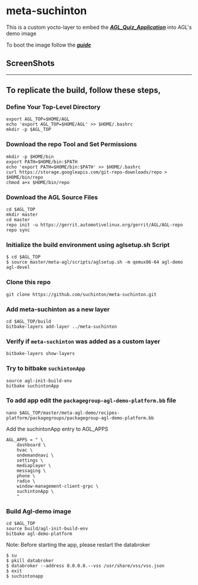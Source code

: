 # meta-suchinton

This is a custom yocto-layer to embed the [***AGL_Quiz_Application***](https://github.com/suchinton/AGL_Quiz_Application) into AGL's demo image

To boot the image follow the [***guide***](https://docs.automotivelinux.org/en/master/#01_Getting_Started/01_Quickstart/01_Using_Ready_Made_Images/)

## ScreenShots


---

## To replicate the build, follow these steps,

### Define Your Top-Level Directory

```
export AGL_TOP=$HOME/AGL
echo 'export AGL_TOP=$HOME/AGL' >> $HOME/.bashrc
mkdir -p $AGL_TOP
```

### Download the repo Tool and Set Permissions

```
mkdir -p $HOME/bin
export PATH=$HOME/bin:$PATH
echo 'export PATH=$HOME/bin:$PATH' >> $HOME/.bashrc
curl https://storage.googleapis.com/git-repo-downloads/repo > $HOME/bin/repo
chmod a+x $HOME/bin/repo
```

### Download the AGL Source Files

```
cd $AGL_TOP
mkdir master
cd master
repo init -u https://gerrit.automotivelinux.org/gerrit/AGL/AGL-repo
repo sync
```

### Initialize the build environment using aglsetup.sh Script

```
$ cd $AGL_TOP
$ source master/meta-agl/scripts/aglsetup.sh -m qemux86-64 agl-demo agl-devel
```

### Clone this repo

```
git clone https://github.com/suchinton/meta-suchinton.git
```

### Add meta-suchinton as a new layer

```
cd $AGL_TOP/build
bitbake-layers add-layer ../meta-suchinton
```

### Verify if `meta-suchinton` was added as a custom layer

```
bitbake-layers show-layers
```

### Try to bitbake `suchintonApp`

```
source agl-init-build-env
bitbake suchintonApp
```

### To add app edit the `packagegroup-agl-demo-platform.bb` file 

```
nano $AGL_TOP/master/meta-agl-demo/recipes-platform/packagegroups/packagegroup-agl-demo-platform.bb
```

Add the suchintonApp entry to AGL_APPS

```
AGL_APPS = " \
    dashboard \
    hvac \
    ondemandnavi \
    settings \
    mediaplayer \
    messaging \
    phone \
    radio \
    window-management-client-grpc \
    suchintonApp \
    "
```


### Build Agl-demo image
```
cd $AGL_TOP
source build/agl-init-build-env
bitbake agl-demo-platform
```

Note: Before starting the app, please restart the databroker

```
$ su
$ pkill databroker
$ databroker --address 0.0.0.0.--vss /usr/share/vss/vss.json
$ exit
$ suchintonapp

```
